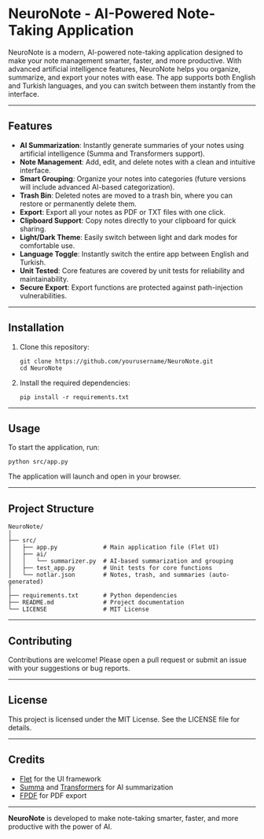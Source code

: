 # NeuroNote - AI-Powered Note-Taking Application

NeuroNote is a modern, AI-powered note-taking application designed to make your note management smarter, faster, and more productive. With advanced artificial intelligence features, NeuroNote helps you organize, summarize, and export your notes with ease. The app supports both English and Turkish languages, and you can switch between them instantly from the interface.

---

## Features

- **AI Summarization**: Instantly generate summaries of your notes using artificial intelligence (Summa and Transformers support).
- **Note Management**: Add, edit, and delete notes with a clean and intuitive interface.
- **Smart Grouping**: Organize your notes into categories (future versions will include advanced AI-based categorization).
- **Trash Bin**: Deleted notes are moved to a trash bin, where you can restore or permanently delete them.
- **Export**: Export all your notes as PDF or TXT files with one click.
- **Clipboard Support**: Copy notes directly to your clipboard for quick sharing.
- **Light/Dark Theme**: Easily switch between light and dark modes for comfortable use.
- **Language Toggle**: Instantly switch the entire app between English and Turkish.
- **Unit Tested**: Core features are covered by unit tests for reliability and maintainability.
- **Secure Export**: Export functions are protected against path-injection vulnerabilities.

---

## Installation

1. Clone this repository:
    ```
    git clone https://github.com/yourusername/NeuroNote.git
    cd NeuroNote
    ```
2. Install the required dependencies:
    ```
    pip install -r requirements.txt
    ```

---

## Usage

To start the application, run:
```
python src/app.py
```
The application will launch and open in your browser.

---

## Project Structure

```
NeuroNote/
│
├── src/
│   ├── app.py             # Main application file (Flet UI)
│   ├── ai/
│   │   └── summarizer.py  # AI-based summarization and grouping
│   ├── test_app.py        # Unit tests for core functions
│   └── notlar.json        # Notes, trash, and summaries (auto-generated)
│
├── requirements.txt       # Python dependencies
├── README.md              # Project documentation
└── LICENSE                # MIT License
```

---

## Contributing

Contributions are welcome! Please open a pull request or submit an issue with your suggestions or bug reports.

---

## License

This project is licensed under the MIT License. See the LICENSE file for details.

---

## Credits

- [Flet](https://flet.dev/) for the UI framework
- [Summa](https://github.com/summanlp/textrank) and [Transformers](https://huggingface.co/transformers/) for AI summarization
- [FPDF](https://pyfpdf.github.io/fpdf2/) for PDF export

---

**NeuroNote** is developed to make note-taking smarter, faster, and more productive with the power of AI.